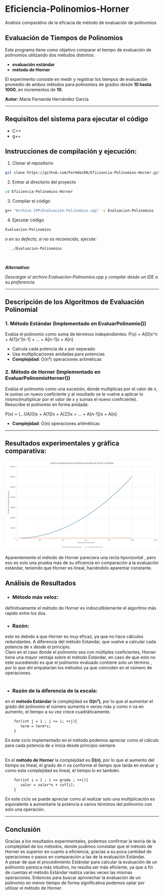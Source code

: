 # Eficiencia-Polinomios-Horner
Análisis comparativo de la eficacia de método de evaluación de polinomios

## Evaluación de Tiempos de Polinomios

Este programa tiene como objetivo comparar el tiempo de evaluación de polinomios utilizando dos métodos distintos:

- **evaluación estándar**
- **método de Horner**

El experimento consiste en medir y registrar los tiempos de evaluación promedio de ambos métodos para polinomios de grados desde **10 hasta 1000**, en incrementos de **10**.

**Autor:** María Fernanda Hernández García

---
## Requisitos del sistema para ejecutar el código
 - C++
 - g++


##  Instrucciones de compilación y ejecución:

1. Clonar el repositorio
``` sh
git clone https://github.com/FerHdez08/Eficiencia-Polinomios-Horner.git
```
2. Entrar al directorio del proyecto
```sh
cd Eficiencia-Polinomios-Horner
```
3. Compilar el código 
```sh
g++ "Archivo CPP/Evaluacion-Polinomios.cpp" -o Evaluacion-Polinomios
```
4. Ejecutar código
```sh
Evaluacion-Polinomios

```
*o en su defecto, si no es reconocido, ejecute:*
```bash
   ./Evaluacion-Polinomios
```
<br>

***Alternativa:*** <br>

*Descargar el archivo Evaluacion-Polinomios.cpp y compilar desde un IDE a su preferencia.*

---

## Descripción de los Algoritmos de Evaluación Polinomial

### 1. Método Estándar (Implementado en EvaluarPolinomio())
Evalúa el polinomio como suma de términos independientes:
P(x) = A[0]x^n + A[1]x^[n-1] + ... + A[n-1]x + A[n]

- Calcula cada potencia de x por separado
- Usa multiplicaciones anidadas para potencias
- **Complejidad**: O(n²) operaciones aritméticas

### 2. Método de Horner (Implementado en EvaluarPolinomioHorner())
Evalúa el polinomio como una sucesión, donde multiplicas por el valor de x, le sumas un nuevo coeficiente y al resultado se le vuelve a aplicar lo mismo(multiplicar por el valor de x y sumas el nuevo coeficiente). <br>
Reescribe el polinomio en forma anidada:

P(x) = (...((A[0]x + A[1])x + A[2])x + ... + A[n-1])x + A[n]

- **Complejidad**: O(n) operaciones aritméticas
---
## Resultados experimentales y gráfica comparativa:
  ![Evaluacion.png](Evaluacion.png)

  Aparentemente el método de Horner pareciera una recta hporizontal , pero eso es solo una prueba más de su eficencia en comparación a la evaluación estándar, teniendo que Horner es lineal, haciéndolo aparentar constante.

## Análisis de Resultados

 - ### Método más veloz:
definitivamente el método de Horner es indiscutiblemente el algoritmo más rapido entre los dos. <br>
 - ### Razón:
esto es debido a que Horner es muy eficaz, ya que no hace cálculos redundantes. A diferencia del método Estandar, que vuelve a calcular cada potencia de x desde el principio. <br>
Claro en el caso donde el polinomio sea con múltiples coeficientes,  Horner tiene una mayor ventaja sobre el método Estándar, en caso de que esto no este sucediendo es que el polinomio evaluado contiene solo un término , por lo que ahí empatarían los métodos ya que coinciden en el número de operaciones. <br> <br>
 - ### Razón de la diferencia de la escala:
en el **método Estándar** la complejidad es **O(n²)**, por lo que al aumentar el grado del polinomio el número aumenta n veces más y como n va en aumento, el tiempo a su vez crece cuadráticamente. <br>
 ```
     for(int j = 1 ; j <= i; ++j){
        term = term*x;
     }
 ```

En este ciclo implementado en el método podemos apreciar como el cálculo para cada potencia de x inicia desde principio siempre. <br> <br>
   
En el **método de Horner** la complejidad es **O(n)**, por lo que el aumento del tiempo es lineal, el grado de n va conforme el tiempo que tarda en evaluar y como esta complejidad es lineal, el tiempo           lo es también. <br>
    
```
    for(int i = 1 ; i <= grado ; ++i){
       valor = valor*x + cof[i];
    }
```
 En este ciclo se puede apreciar como al realizar solo una multiplicación es equivalente a aumentarle la potencia a varios términos del polinomio con solo una operación.

---
 ## Conclusión

Gracias a los resultados experimentales, podemos confirmar la teoría de la complejidad de los métodos, donde pudimos constatar que el método de Horner es superior en cuanto a eficiencia, gracias a su poca cantidad de operaciones o pasos en comparación a las de la evaluación Estándar. <br>
A pesar de que el procedimiento Estándar para calcular la evaluación de un polinomio parezca más intuitivo, no resulta ser más eficiente, ya que a fin de cuentas el método Estándar realiza varias veces las mismas operaciones.
Entonces para buscar aprovechar la evaluación de un polinomio en menor tiempo de forma significativa podemos optar por utilizar el método de Horner.
